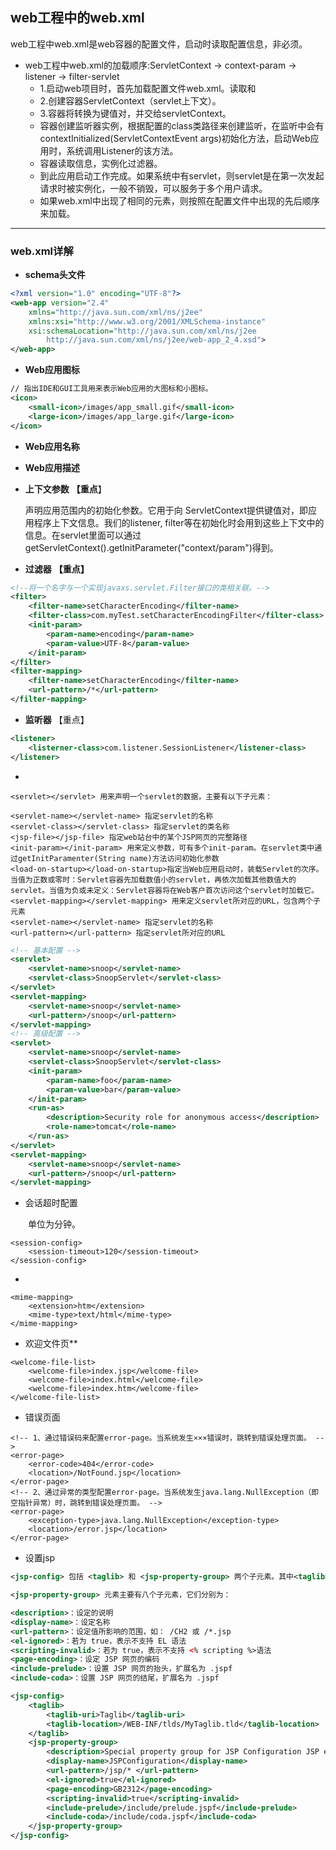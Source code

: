 ## web工程中的web.xml

web工程中web.xml是web容器的配置文件，启动时读取配置信息，非必须。

- web工程中web.xml的加载顺序:ServletContext -> context-param -> listener -> filter-servlet
  - 1.启动web项目时，首先加载配置文件web.xml。读取<listener>和<context-param>
  - 2.创建容器ServletContext（servlet上下文）。
  - 3.容器将<context-param>转换为键值对，并交给servletContext。
  - 容器创建<listener>监听器实例，根据配置的class类路径<listener-class>来创建监听，在监听中会有contextInitialized(ServletContextEvent args)初始化方法，启动Web应用时，系统调用Listener的该方法。
  - 容器读取<filter>信息，实例化过滤器。
  - 到此应用启动工作完成。如果系统中有servlet，则servlet是在第一次发起请求时被实例化，一般不销毁，可以服务于多个用户请求。
  - 如果web.xml中出现了相同的元素，则按照在配置文件中出现的先后顺序来加载。

---

### web.xml详解

- **schema头文件**<web-app></web-app>

```xml
<?xml version="1.0" encoding="UTF-8"?>
<web-app version="2.4" 
    xmlns="http://java.sun.com/xml/ns/j2ee" 
    xmlns:xsi="http://www.w3.org/2001/XMLSchema-instance"
    xsi:schemaLocation="http://java.sun.com/xml/ns/j2ee 
        http://java.sun.com/xml/ns/j2ee/web-app_2_4.xsd">
</web-app>
```

- **<icon>Web应用图标**

```xml
// 指出IDE和GUI工具用来表示Web应用的大图标和小图标。
<icon>
    <small-icon>/images/app_small.gif</small-icon>
    <large-icon>/images/app_large.gif</large-icon>
</icon>
```

- **<display-name>Web应用名称**

- **<disciption>Web应用描述**

- **<context-param>上下文参数** **【重点**】

  声明应用范围内的初始化参数。它用于向 ServletContext提供键值对，即应用程序上下文信息。我们的listener, filter等在初始化时会用到这些上下文中的信息。在servlet里面可以通过getServletContext().getInitParameter("context/param")得到。

- **<filter>过滤器** **【重点】**

```xml
<!--将一个名字与一个实现javaxs.servlet.Filter接口的类相关联。-->
<filter>
    <filter-name>setCharacterEncoding</filter-name>
    <filter-class>com.myTest.setCharacterEncodingFilter</filter-class>
    <init-param>
        <param-name>encoding</param-name>
        <param-value>UTF-8</param-value>
    </init-param>
</filter>
<filter-mapping>
    <filter-name>setCharacterEncoding</filter-name>
    <url-pattern>/*</url-pattern>
</filter-mapping>
```

- **<listener>监听器** 【重点】

```xml
<listener> 
    <listerner-class>com.listener.SessionListener</listener-class> 
</listener>
```

- **<servlet>**

```
<servlet></servlet> 用来声明一个servlet的数据，主要有以下子元素：

<servlet-name></servlet-name> 指定servlet的名称
<servlet-class></servlet-class> 指定servlet的类名称
<jsp-file></jsp-file> 指定web站台中的某个JSP网页的完整路径
<init-param></init-param> 用来定义参数，可有多个init-param。在servlet类中通过getInitParamenter(String name)方法访问初始化参数
<load-on-startup></load-on-startup>指定当Web应用启动时，装载Servlet的次序。当值为正数或零时：Servlet容器先加载数值小的servlet，再依次加载其他数值大的servlet。当值为负或未定义：Servlet容器将在Web客户首次访问这个servlet时加载它。
<servlet-mapping></servlet-mapping> 用来定义servlet所对应的URL，包含两个子元素
<servlet-name></servlet-name> 指定servlet的名称
<url-pattern></url-pattern> 指定servlet所对应的URL
```

```xml
<!-- 基本配置 -->
<servlet>
    <servlet-name>snoop</servlet-name>
    <servlet-class>SnoopServlet</servlet-class>
</servlet>
<servlet-mapping>
    <servlet-name>snoop</servlet-name>
    <url-pattern>/snoop</url-pattern>
</servlet-mapping>
<!-- 高级配置 -->
<servlet>
    <servlet-name>snoop</servlet-name>
    <servlet-class>SnoopServlet</servlet-class>
    <init-param>
        <param-name>foo</param-name>
        <param-value>bar</param-value>
    </init-param>
    <run-as>
        <description>Security role for anonymous access</description>
        <role-name>tomcat</role-name>
    </run-as>
</servlet>
<servlet-mapping>
    <servlet-name>snoop</servlet-name>
    <url-pattern>/snoop</url-pattern>
</servlet-mapping>
```

- <session-config>会话超时配置

　　单位为分钟。

```
<session-config>
    <session-timeout>120</session-timeout>
</session-config>
```

- <mime-mapping>

```
<mime-mapping>
    <extension>htm</extension>
    <mime-type>text/html</mime-type>
</mime-mapping>
```

- <welcome-file-list>欢迎文件页**

```
<welcome-file-list>
    <welcome-file>index.jsp</welcome-file>
    <welcome-file>index.html</welcome-file>
    <welcome-file>index.htm</welcome-file>
</welcome-file-list>
```

- <error-page>错误页面

```
<!-- 1、通过错误码来配置error-page。当系统发生×××错误时，跳转到错误处理页面。 -->
<error-page>
    <error-code>404</error-code>
    <location>/NotFound.jsp</location>
</error-page>
<!-- 2、通过异常的类型配置error-page。当系统发生java.lang.NullException（即空指针异常）时，跳转到错误处理页面。 -->
<error-page>
    <exception-type>java.lang.NullException</exception-type>
    <location>/error.jsp</location>
</error-page>
```

- <jsp-config>设置jsp

```xml
<jsp-config> 包括 <taglib> 和 <jsp-property-group> 两个子元素。其中<taglib> 元素在JSP 1.2 时就已经存在；而<jsp-property-group> 是JSP 2.0 新增的元素。

<jsp-property-group> 元素主要有八个子元素，它们分别为：

<description>：设定的说明 
<display-name>：设定名称 
<url-pattern>：设定值所影响的范围，如： /CH2 或 /*.jsp
<el-ignored>：若为 true，表示不支持 EL 语法 
<scripting-invalid>：若为 true，表示不支持 <% scripting %>语法 
<page-encoding>：设定 JSP 网页的编码 
<include-prelude>：设置 JSP 网页的抬头，扩展名为 .jspf
<include-coda>：设置 JSP 网页的结尾，扩展名为 .jspf

<jsp-config>
    <taglib>
        <taglib-uri>Taglib</taglib-uri>
        <taglib-location>/WEB-INF/tlds/MyTaglib.tld</taglib-location>
    </taglib>
    <jsp-property-group>
        <description>Special property group for JSP Configuration JSP example.</description>
        <display-name>JSPConfiguration</display-name>
        <url-pattern>/jsp/* </url-pattern>
        <el-ignored>true</el-ignored>
        <page-encoding>GB2312</page-encoding>
        <scripting-invalid>true</scripting-invalid>
        <include-prelude>/include/prelude.jspf</include-prelude>
        <include-coda>/include/coda.jspf</include-coda>
    </jsp-property-group>
</jsp-config>
```
